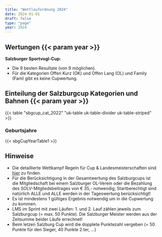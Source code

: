 ```yaml
---
title: "Wettlaufordnung 2024"
date: 2024-01-01
draft: false
type: "page"
year: 2024
---
```


## Wertungen {{< param year >}}

**Salzburger Sportvogl-Cup:**

+ Die 9 besten Resultate (von 9 möglichen).
+ Für die Kategorien Offen Kurz (OK) und Offen Lang (OL) und Family (Fam) gibt es keine Cupwertung.

## Einteilung der Salzburgcup Kategorien und Bahnen {{< param year >}}

{{< table "sbgcup_cat_2022" "uk-table uk-table-divider uk-table-striped" >}}

### Geburtsjahre

{{< sbgCupYearTable1 >}}

## Hinweise

- Die detaillierte Wettkampf Regeln für Cup & Landesmeisterschaften sind [hier](/resources/SOLV_Wettkampfregeln__Cup_und_LM.pdf) zu finden.
- Für die Berücksichtigung in der Gesamtwertung des Salzburgcups ist die Mitgliedschaft bei einem Salzburger OL-Verein oder die Bezahlung des SOLV-Mitgliedsbeitrages von € 35,- notwendig; Startberechtigt sind natürlich ALLE und ALLE werden in der Tageswertung berücksichtigt!
- Es ist mindestens 1 gültiges Ergebnis notwendig um in die Cupwertung zu kommen.
- LMS im Sprint mit zwei Läufen: 1. und 2. Lauf zählen jeweils zum Salzburgcup (= max. 50 Punkte). Die Salzburger Meister werden aus der Zeitsumme beider Läufe errechnet!
- Beim letzen Salzburg Cup wird die dopplete Punktezahl vergeben (= 50 Punkte für den Sieger, 40 Punkte 2.ter, ...)

